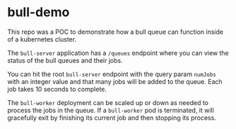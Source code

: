 # bull-demo


This repo was a POC to demonstrate how a bull queue can function inside of a kubernetes cluster.

The `bull-server` application has a `/queues` endpoint where you can view the status of the bull queues and their jobs.

You can hit the root `bull-server` endpoint with the query param `numJobs` with an integer value and that many jobs will be added to the queue. Each job takes 10 seconds to complete.

The `bull-worker` deployment can be scaled up or down as needed to process the jobs in the queue. If a `bull-worker` pod is terminated, it will gracefully exit by finishing its current job and then stopping its process.
